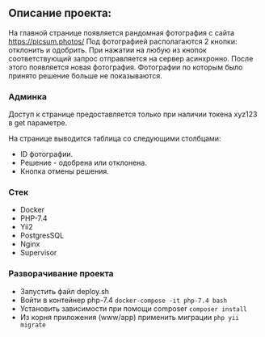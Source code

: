 ## Описание проекта:

На главной странице появляется рандомная фотография с сайта https://picsum.photos/
Под фотографией располагаются 2 кнопки: отклонить и одобрить. При нажатии на любую из кнопок соответствующий запрос отправляется на сервер асинхронно.
После этого появляется новая фотография. Фотографии по которым было принято решение больше не показываются.

### Админка
Доступ к странице предоставляется только при наличии токена xyz123 в get параметре.

На странице выводится таблица со следующими столбцами:
  * ID фотографии.
  * Решение - одобрена или отклонена.
  * Кнопка отмены решения.


### Стек
* Docker
* PHP-7.4
* Yii2
* PostgresSQL
* Nginx
* Supervisor

### Разворачивание проекта
* Запустить файл deploy.sh
* Войти в контейнер php-7.4 `docker-compose -it php-7.4 bash`
* Установить зависимости при помощи composer `composer install`
* Из корня приложения (www/app) применить миграции `php yii migrate`


